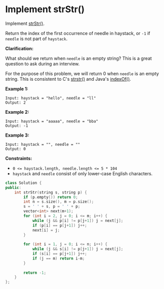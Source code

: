 # Implement strStr()

Implement [strStr()](http://www.cplusplus.com/reference/cstring/strstr/).

Return the index of the first occurrence of needle in haystack, or `-1` if `needle` is not part of `haystack`.

**Clarification:**

What should we return when `needle` is an empty string? This is a great question to ask during an interview.

For the purpose of this problem, we will return 0 when `needle` is an empty string. This is consistent to C's [strstr()](http://www.cplusplus.com/reference/cstring/strstr/) and Java's [indexOf()](https://docs.oracle.com/javase/7/docs/api/java/lang/String.html#indexOf(java.lang.String)).

 

**Example 1:**

```
Input: haystack = "hello", needle = "ll"
Output: 2
```

**Example 2:**

```
Input: haystack = "aaaaa", needle = "bba"
Output: -1
```

**Example 3:**

```
Input: haystack = "", needle = ""
Output: 0
```

 

**Constraints:**

- `0 <= haystack.length, needle.length <= 5 * 104`
- `haystack` and `needle` consist of only lower-case English characters.

```c++
class Solution {
public:
    int strStr(string s, string p) {
        if (p.empty()) return 0;
        int n = s.size(), m = p.size();
        s = ' ' + s, p = ' ' + p;
        vector<int> next(m+1);
        for (int i = 2, j = 0; i <= m; i++) {
            while (j && p[i] != p[j+1]) j = next[j];
            if (p[i] == p[j+1]) j++;
            next[i] = j;
        }
        
        for (int i = 1, j = 0; i <= n; i++) {
            while (j && s[i] != p[j+1]) j = next[j];
            if (s[i] == p[j+1]) j++;
            if (j == m) return i-m;
        }
        
        return -1;
    }
};
```

